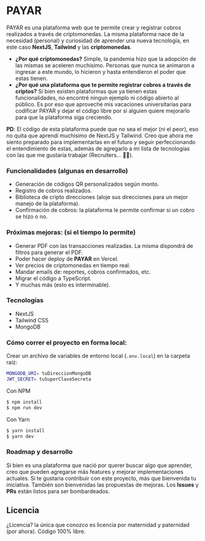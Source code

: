 # PAYAR

PAYAR es una plataforma web que te permite crear y registrar cobros realizados a través de criptomonedas. La misma plataforma nace de la necesidad (personal) y curiosidad de aprender una nueva tecnología, en este caso **NextJS**, **Tailwind** y las **criptomonedas**. 

 - **¿Por qué criptomonedas?** Simple, la pandemia hizo que la adopción de las mismas se aceleren muchísimo. Personas que nunca se animaron a ingresar a este mundo, lo hicieron y hasta entendieron el poder que estas tienen.
 - **¿Por qué una plataforma que te permite registrar cobros a través de criptos?** Si bien existen plataformas que ya tienen estas funcionalidades, no encontré ningun ejemplo ni código abierto al público. Es por eso que aproveché mis vacaciones universitarias para codificar PAYAR y dejar el código libre por si alguien quiere mejorarlo para que la plataforma siga creciendo.

**PD**: El código de esta plataforma puede que no sea el mejor (ni el peor), eso no quita que aprendí muchísimo de NextJS y Tailwind. Creo que ahora me siento preparado para implementarlas en el futuro y seguir perfeccionando el entendimiento de estas, además de agregarlo a mi lista de tecnologías con las que me gustaría trabajar (Recruiters... 📧😉).

### Funcionalidades (algunas en desarrollo)

  - Generación de códigos QR personalizados según monto.
  - Registro de cobros realizados.
  - Biblioteca de cripto direcciones (aloje sus direcciones para un mejor manejo de la plataforma).
  - Confirmación de cobros: la plataforma le permite confirmar si un cobro se hizo o no.

### Próximas mejoras: (si el tiempo lo permite)

  - Generar PDF con las transacciones realizadas. La misma dispondrá de filtros para generar el PDF.
  - Poder hacer deploy de **PAYAR** en Vercel. 
  - Ver precios de criptomonedas en tiempo real.
  - Mandar emails de: reportes, cobros confirmados, etc.
  - Migrar el código a TypeScript.
  - Y muchas más (esto es interminable).

### Tecnologías

* NextJS
* Tailwind CSS
* MongoDB

### Cómo correr el proyecto en forma local:

Crear un archivo de variables de entorno local (`.env.local`) en la carpeta raíz: 
```sh
MONGODB_URI= tuDireccionMongoDB
JWT_SECRET= tuSuperClaveSecreta
```

Con NPM

```sh
$ npm install 
$ npm run dev
```

Con Yarn

```sh
$ yarn install 
$ yarn dev
```

### Roadmap y desarrollo

Si bien es una plataforma que nació por querer buscar algo que aprender, creo que pueden agregarse más features y mejorar implementaciones actuales. Si te gustaría contribuir con este proyecto, más que bienvenida tu iniciativa. También son bienvenidas las propuestas de mejoras. Los **Issues** y **PRs** están listos para ser bombardeados.

Licencia
----

¿Licencia? la única que conozco es licencia por maternidad y paternidad (por ahora). Código 100% libre.
